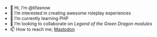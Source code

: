 - 👋 Hi, I’m @tifasnow
- 👀 I’m interested in creating awesome roleplay experiences
- 🌱 I’m currently learning PHP
- 💞️ I’m looking to collaborate on *Legend of the Green Dragon modules*
- 📫 How to reach me; <a rel="me" href="https://chitter.xyz/@tifa">Mastodon</a>
<!---
tifasnow/tifasnow is a ✨ special ✨ repository because its `README.md` (this file) appears on your GitHub profile.
You can click the Preview link to take a look at your changes.
--->
